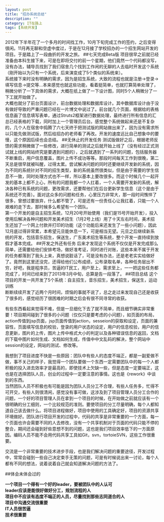 ```yaml
---
layout: post
title: "招办系统总结"
description: ""
category: IT在路上
tags: [系统开发]
---
```


2012年下半年花了一个多月的时间找工作，10月下旬完成工作的签约，之后变得很闲。11月再无聊和空虚中度过，于是在12月接了学校招办的一个招生网站开发的项目。于是踏上了一段曲折的开发之旅。
##七天完成Beta版
项目很早之前就已经准备由本科生接下来，可是在即将交付的前一个星期，他们竟然一个代码都没写，没有办法，辅导员找到了我们宿舍几个找到工作闲的无聊的人去临时开发这个系统（刚开始以为只有一个系统，后来演变成了5个类似的系统来）。       
系统接下来时没有明确的需求，因为是招生系统，大致的流程也就是注册->登录->填写信息->提交等...本来感觉也就这些功能，看着挺简单，也就打算简单处理了，稍微分析了一下具体的需求，大概在纸上做了一下设计图，同时5个人稍微分了一下工就开始做了。  
大概也就分了前台页面设计，前台数据处理和数据库设计。其中数据库设计由于没有做好导致的严重问题已经在一片博文中说过了。前台就几个页面，根据给的表格信息画了信息填写表单，通过Struts2框架进行数据处理，最终进行所有信息的汇总已经表格的下载，同时加上一个管理员后台。感觉整个系统做起来还是不复杂的，几个人在宿舍中捣腾了六七天终于把测试版的网站做出来了，因为没有需求所以只能先做测试版，然后给招办的老师看了再改。开发的速度远比自己想象中的要慢，这个原因后续也会总结。
##无休止的开发任务
测试版做好之后，根据老师反馈的需求稍微做了一些修改，进行简单的测试之后就开始上线了（没有经过正式测试就上线的网站终究是要遇到问题的），之后就遇到了一系列的问题，包括服务器不断重启，用户信息覆盖，图片上传不成功等等。那段时间每天工作到很晚，第二天总是很早就被叫醒，过得太累。尝试解决问题的同时还要继续开发新的系统，因为不同的系统针对不同的招生类型，新的系统虽然很类似，但是由于需要的学生信息不一致，同时处理方式也不一样，所以基本上要改很多。而这个时候几个一起开发的基本上都不上心，所有的问题我都一个人扛着，一个人需要开发新的系统，解决各种已有系统的问题，更改需求，还要帮他们在后台更新学生信息（这个是由于系统还不完善）。面对这众多的问题和任务，心里压力非常大，那一段时间憔悴了很多，曾想过要放弃，什么都不管了，可是还有一份责任心让我扛着，只能一个人艰难的走下去，那时候多么希望有一个团队。  
第一个开发的是自主招生系统，12月20号开始使用（我们是15号开始开发），投入使用后解决各种问题和开发美术招生（1月2号上线）用了十天左右时间，美术招生还加了一个网上付款并打印的功能（这个功能后来还发生了一些小问题），因此12月底过得非常累，本希望元旦能休息一下，可是相当无望。元旦之后继续新系统的开发，包括音乐招生，保送生，广东美术招生等系统，整个开发一直持续到放假才基本完成。
##开发之外还有任务
后来才发现这个系统不仅仅是开发完成那么简单，还需要给他们安排考场，做好准考证，同时进行对账，这些本来不属于开发的任务都落到了我头上来，真想说脏话了，可是没有办法，还是老老实实给做好了。竟然到这里还没完，还得给他们公布成绩，公布录取名单，各种任务层出不穷，好吧，我是程序员，苦逼的IT民工，用户至上，需求至上，一一把这些任务都完成了，时间已经来到了2013年3月中旬，总算是告一段落了。
##项目总结
这个项目的开发一共开发了5个系统：自主招生，音乐招生，美术招生，保送生，运动训练   
断断续续开发了近两个月时间，烦恼的事就不说了，总之走过来发现自己还是收获了很多的，感觉经历了很困难的时期之后会有很不同寻常的收获。  

有些东西看起来觉得不难，但是一旦细化下去了就不简单，而且细节确实非常重要！项目期间碰到了很多的小问题（仅仅只是要考虑的小问题），如页面的布局，action传值到jsp页面，jsp页面传值到action，sesseion的获取和设定，页面的兼容性，页面填写信息的校验，登录的用户状态的设定，用户的信息校验，用户的信息更新，图片的上传，图片上传中格式大小的判定以及各种错误信息的返回，文档的下载中图片如何生成、文档如何生成，传值中中文乱码的解决，整个网站中session的设定，网站的测试、修改等。

我想到了项目进度不快是一些原因：团队中有些人的态度不端正，都是一副爱做不做，事不关己的样子，我觉得一个团队要做一个东西一定需要团队中的每一个人都积极的投入进去效率才是最高的，即使技术上欠缺一些，但是态度一定要端正，这也是在选择团队人员，创业的过程中一定要注意的事情。这也是《rework》中谈到的东西。  
当然团队人员不积极也有可能是因为团队人员分工不合理，有些人任务多，忙得不可开交，有些人则很清闲，感觉没有事可做，这涉及到了项目管理人员分工合作的问题，一个好的项目管理人员在拿到一个项目的时候，在开始做之前就应该有一个很明确的分工细则，一个比较规范的准则。要使项目的分工尽量明确，每个人都知道自己该去做什么。将项目进程做好，项目中使用的工具确定好，项目的资源共享环境做好。团队进行项目开发的过程中，代码的共享是非常重要的一个方面，每一个页面也许会需要不同的人去修改，没有一个共享机制对于页面的代码只能不停的整合，期间还会碰到好些意想不到的问题，这也是我们项目效率低下的一方面原因。编码人员不能不会用代码共享工具如Git，svn，tortoieSVN，这些工作很重要。

交流是一个非常重要的技术进步手段，也是我们解决问题的重要途径，开发过程中，常常会碰到一些自己决定束手无策的问题，可是有时候说出来一讨论，每个人都有不同的想法，说着说着自己就会知道解决问题的方法了。

##体会未体会过的

**一个项目一个得有一个好的leader，要被团队中的人认可**  
**leader应该是能很好做好分工，规划流程的人**  
**项目中不应该有态度不端正的人员，尽量找到那些志同道合的人**  
**项目中沟通交流很重要**  
**IT人员很苦逼**  
**技术很重要**  
